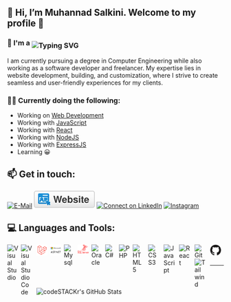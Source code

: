 <!---- 👋 Hi, I’m @muhannadsalkini
- 👀 I’m interested in ...
- 🌱 I’m currently learning ...
- 💞️ I’m looking to collaborate on ...
- 📫 How to reach me ...


muhannadsalkini/muhannadsalkini is a ✨ special ✨ repository because its `README.md` (this file) appears on your GitHub profile.
You can click the Preview link to take a look at your changes.
--->

## 👋 Hi, I’m Muhannad Salkini. Welcome to my profile 🤗

### 🌱 I'm a <img style="vertical-align:-webkit-baseline-middle" src="https://readme-typing-svg.herokuapp.com?font=Fira+Code&duration=2000&pause=800&width=190&height=27&lines=Web+Developer;Mobile+Developer;Freelancer" alt="Typing SVG" />

<p>I am currently pursuing a degree in Computer Engineering while also working as a software developer and freelancer. My expertise lies in website development, building, and customization, where I strive to create seamless and user-friendly experiences for my clients.</p>


### 👨‍💻 Currently doing the following: 
- Working on [Web Development](/)
- Working with [JavaScript](https://github.com/topics/al-language)
- Working with [React](https://react.dev/)
- Working with [NodeJS](https://github.com/topics/al-language)
- Working with [ExpressJS](https://github.com/topics/al-language)
- Learning 😀

<!--- - Working with [Dynamics AL](https://github.com/topics/al-language)
- Working with [Android](https://github.com/topics/al-language)
- Working with [PHP](https://github.com/topics/android)
- learing everythings 😀 -->


## 📫 Get in touch: 
[![E-Mail](https://img.shields.io/badge/--email?label=E-mail&logo=microsoft-outlook&style=social)](mailto:mohanad.salkini@gmail.com)
[![Website](./--website.svg)](https://muhannad.salkini.me)
[![Connect on LinkedIn](https://img.shields.io/badge/--linkedin?label=LinkedIn&logo=LinkedIn&style=social)](https://www.linkedin.com/in/muhannad-salkini-1971751a5)
[![Instagram](https://img.shields.io/badge/--email?label=Instagram&logo=Instagram&style=social)](https://www.instagram.com/muhannad.salkini)


## 💻 Languages and Tools:
<img align="left" alt="Visual Studio" width="26px" src="https://visualstudio.microsoft.com/wp-content/uploads/2021/10/Product-Icon.svg" style="padding-right:6px;" />
<img align="left" alt="Visual Studio Code" width="26px" src="https://cdn.jsdelivr.net/gh/devicons/devicon/icons/vscode/vscode-original.svg" style="padding-right:10px;" />
<img align="left" alt="laravel" width="26px" src="https://raw.githubusercontent.com/github/explore/56a826d05cf762b2b50ecbe7d492a839b04f3fbf/topics/laravel/laravel.png" style="padding-right:6px;" />
<img align="left" alt=".net" width="26px" src="https://raw.githubusercontent.com/github/explore/80688e429a7d4ef2fca1e82350fe8e3517d3494d/topics/aspnet/aspnet.png" style="padding-right:6px;" />
<img align="left" alt="Mysql" width="26px" src="https://cdn.jsdelivr.net/gh/devicons/devicon/icons/mysql/mysql-original-wordmark.svg" style="padding-right:6px;" />
<img align="left" alt="MSsql" width="26px" src="./microsoftsqlserver-plain-wordmark.svg" style="padding-right:6px;" />
<img align="left" alt="Oracle" width="26px" src="https://cdn.jsdelivr.net/gh/devicons/devicon/icons/oracle/oracle-original.svg" style="padding-right:6px;" />
<img align="left" alt="C#" width="26px" src="https://cdn.cdnlogo.com/logos/c/27/c.svg" style="padding-right:6px;" />
<img align="left" alt="PHP" width="26px" src="https://pngimg.com/uploads/php/php_PNG25.png" style="padding-right:6px;" />
<img align="left" alt="HTML5" width="26px" src="https://cdn.jsdelivr.net/gh/devicons/devicon/icons/html5/html5-original.svg" style="padding-right:10px;" />
<img align="left" alt="CSS3" width="26px" src="https://cdn.jsdelivr.net/gh/devicons/devicon/icons/css3/css3-original.svg" style="padding-right:10px;" />
<img align="left" alt="JavaScript" width="26px" src="https://cdn.jsdelivr.net/gh/devicons/devicon/icons/javascript/javascript-original.svg" style="padding-right:10px;" />
<img align="left" alt="React" width="26px" src="https://cdn.jsdelivr.net/gh/devicons/devicon/icons/react/react-original.svg" style="padding-right:10px;" />
<img align="left" alt="Git" width="26px" src="https://cdn.jsdelivr.net/gh/devicons/devicon/icons/git/git-original.svg" style="padding-right:10px;"  />
<img align="left" alt="Githup" width="26px" src="./github-original.svg" style="padding-right:10px background-color:rgb(255, 99, 71)"  />
<img align="left" alt="Tailwind" width="26px" src="https://cdn.jsdelivr.net/gh/devicons/devicon/icons/tailwindcss/tailwindcss-plain.svg"  style="padding-right:10px;" />


<!--<img align="left" alt="Node.js" width="26px" src="https://cdn.jsdelivr.net/gh/devicons/devicon/icons/nodejs/nodejs-original.svg" style="padding-right:10px;" />-->

<br />
<br />

---

<!--<details>
  <summary>:zap: GitHub Stats</summary>-->

  <img align="left" alt="codeSTACKr's GitHub Stats" src="https://github-readme-stats-two-xi-87.vercel.app/api?username=muhannadsalkini&&show_icons=true&hide_border=false&title_color=ff652f&icon_color=FFE400&bg_color=09131B&text_color=ffffff&border_color=0c1a25" />

<!--</details>-->


<!--[![Website](https://img.shields.io/badge/--email?label=website&logo=&style=social)](https://muhannad.salkini.me)
[![Twitter](https://img.shields.io/badge/--email?label=Twitter&logo=&style=social)](https://twitter.com/muhannadsalkini)
[![Instagram](https://img.shields.io/badge/--email?label=Instagram&logo=&style=social)](https://www.instagram.com/muhannad.salkini)
[![LinkedIn](https://img.shields.io/badge/--email?label=LinkedIn&logo=&style=social)](https://linkedin.com/in/muhannad-salkini-1971751a5)-->


[website]: https://muhannad.salkini.me
[linkedin]: https://linkedin.com/in/muhannad-salkini-1971751a5
[instagram]: https://www.instagram.com/muhannad.salkini
[twitter]: https://twitter.com/muhannadsalkini
[facebook]: https://www.facebook.com/muhannadsalkini02/
[youtube]: https://www.youtube.com/@muhannad.salkini



